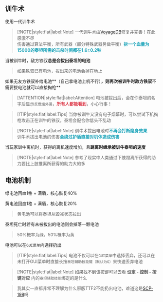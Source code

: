 ## 训牛术

使用一代训牛术

> [!NOTE|style:flat|label:Note]
> 一代训牛术由[VoyageDB](https://github.com/DBmaoha)修复并完善！在此感激不尽<br/>
> 伤害通过算法平衡，所有武器（部分特殊武器另做平衡）<strong><font color="#17a2b8">拆一个血量为15000的泰坦所需的击杀时间都在1.6±0.2秒</font></strong>

当被训牛时，敌方铁驭**总是会拔出泰坦的电池**

> 如果铁驭已有电池，拔出来的电池会掉在地上

如果无友方铁驭补给电池**（自己拿电池上机不行）**，则再次被训牛时敌方铁驭**不需要拔电池就可以直接掏枪**

> [!ATTENTION|style:flat|label:Attention]
> 电池被拔出后，会在你泰坦的名字后显示`反應爐外漏`，<strong><font color="#dc3545">所有人都能看到</font></strong>，小心行事！

> [!TIP|style:flat|label:Tips]
> 当你被训牛又没有电子烟幕时，可以尝试下机掏枪攻击正在训牛的铁驭，泰坦会配合你低头不乱动

> [!NOTE|style:flat|label:Note]
> 训牛术拔出电池时<strong><font color="#17a2b8">不再会打断隐身效果</font></strong><br/>
> 训牛术拔出电池的伤害<strong><font color="#17a2b8">会绕过护盾直接对机体造成伤害</font></strong>

当玩家训牛离机时，获得的离机速度增加，且**跳离时继承被训牛泰坦的速度**

> [!NOTE|style:flat|label:Note]
> 参考了现实中人类通过下肢蹬离所获得的助力要比上肢推离所获得的助力大的多

## 电池机制

绿电池回血1格 + 满盾，核心恢复40%

黄电池回血1格 + 满盾，核心恢复20%

> 黄电池可以将泰坦从毁减状态拉出

泰坦死亡时若有未被拔出的电池则会掉落一颗电池

> 50%概率为绿，50%概率为黄

电池可以在`GUI菜单`内选择扔出

> [!TIP|style:flat|label:Tips]
> 电池不仅可以在`GUI菜单`中选择丢弃，还可以在未打开GUI菜单时直接长按`泰坦辅助技能键（默认为G）`来快速丢弃电池

> [!NOTE|style:flat|label:Note]
> 如果找不到该按键可以去看 **设定 - 控制 - 按键对应** 内的`泰坦辅助技能`绑定的是什么

> 我其实一直都非常不理解为什么原版TTF2不能扔出电池，难道这是[SCP-198](https://scp-wiki-cn.wikidot.com/scp-198)吗